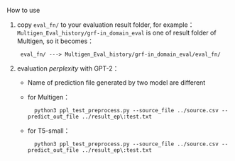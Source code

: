 How to use 

1. copy `eval_fn/` to your evaluation result folder, for example：`Multigen_Eval_history/grf-in_domain_eval` is one of result folder of Multigen, so it becomes：

        eval_fn/ ---> Multigen_Eval_history/grf-in_domain_eval/eval_fn/

2. evaluation *perplexity* with GPT-2：

    - Name of prediction file generated by two model are different
    - for Multigen：

            python3 ppl_test_preprocess.py --source_file ../source.csv --predict_out_file ../result_ep\:test.txt
            

    - for T5-small：
    
            python3 ppl_test_preprocess.py --source_file ../source.csv --predict_out_file ../result_ep\:test.txt